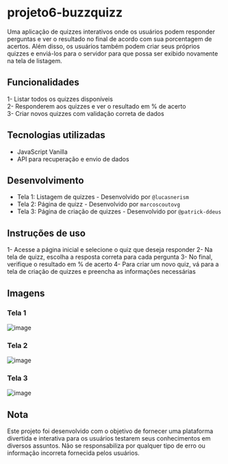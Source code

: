 # projeto6-buzzquizz

Uma aplicação de quizzes interativos onde os usuários podem responder perguntas e ver o resultado no final de acordo com sua porcentagem de acertos. Além disso, os usuários também podem criar seus próprios quizzes e enviá-los para o servidor para que possa ser exibido novamente na tela de listagem.

## Funcionalidades

   1- Listar todos os quizzes disponíveis<br>
   2- Responderem aos quizzes e ver o resultado em % de acerto<br>
   3- Criar novos quizzes com validação correta de dados

## Tecnologias utilizadas

   - JavaScript Vanilla
   - API para recuperação e envio de dados

## Desenvolvimento

  - Tela 1: Listagem de quizzes - Desenvolvido por `@lucasnerism`
  - Tela 2: Página de quizz - Desenvolvido por `marcoscoutovg `
  - Tela 3: Página de criação de quizzes - Desenvolvido por `@patrick-ddeus`

## Instruções de uso

   1- Acesse a página inicial e selecione o quiz que deseja responder
   2- Na tela de quizz, escolha a resposta correta para cada pergunta
   3- No final, verifique o resultado em % de acerto
   4- Para criar um novo quiz, vá para a tela de criação de quizzes e preencha as informações necessárias

## Imagens
### Tela 1
![image](https://user-images.githubusercontent.com/100157955/216873583-e75beb4d-2b4f-4476-97cf-05a3f9c11795.png)
### Tela 2
![image](https://user-images.githubusercontent.com/100157955/216873463-36f008db-ff19-415e-9bfb-46cd328fb512.png)
### Tela 3
![image](https://user-images.githubusercontent.com/100157955/216873654-0f1a5308-d31d-4891-b64d-45fa81551dc1.png)


## Nota

Este projeto foi desenvolvido com o objetivo de fornecer uma plataforma divertida e interativa para os usuários testarem seus conhecimentos em diversos assuntos. Não se responsabiliza por qualquer tipo de erro ou informação incorreta fornecida pelos usuários.
